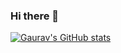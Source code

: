 ### Hi there 👋

[![Gaurav's GitHub stats](https://github-readme-stats.vercel.app/api?username=khatrigaurav)](https://github.com/khatrigaurav/github-readme-stats)

